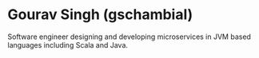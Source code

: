 # Gourav Singh (gschambial)

Software engineer designing and developing microservices in JVM based languages including Scala and Java.
